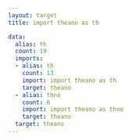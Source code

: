 ```yaml
---
layout: target
title: import theano as th

data:
  alias: th
  count: 19
  imports:
  - alias: th
    count: 13
    import: import theano as th
    target: theano
  - alias: thno
    count: 6
    import: import theano as thno
    target: theano
  target: theano
---
```

